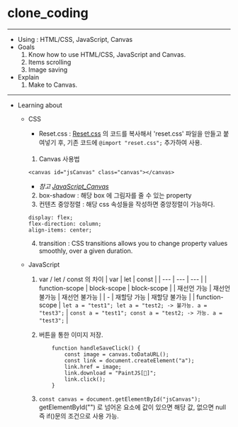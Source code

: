 # clone_coding
-----
* Using : HTML/CSS, JavaScript, Canvas
* Goals
    1. Know how to use HTML/CSS, JavaScript and Canvas.
    2. Items scrolling
    3. Image saving
* Explain
    1. Make to Canvas.
-----
* Learning about
    - CSS
        - Reset.css : [Reset.css](https://meyerweb.com/eric/tools/css/reset/) 의 코드를 복사해서 'reset.css' 파일을 만들고 붙여넣기 후, 기존 코드에 ```@import "reset.css";``` 추가하여 사용.<br></br>
        1. Canvas 사용법
        ```
        <canvas id="jsCanvas" class="canvas"></canvas>
        ```
        - <i>참고
        [JavaScript_Canvas](https://developer.mozilla.org/en-US/docs/Web/API/Canvas_API/Tutorial)</i>
    
        2. box-shadow : 해당 box 에 그림자를 줄 수 있는 property
        3. 컨텐츠 중앙정렬 : 해당 css 속성들을 작성하면 중앙정렬이 가능하다.
        ```
        display: flex;
        flex-direction: column;
        align-items: center;
        ```
        4. transition : CSS transitions allows you to change property values smoothly, over a given duration.

    - JavaScript
        1. var / let / const 의 차이
            |  var  |  let  |  const  |
            | --- | --- | --- |
            |  function-scope  |  block-scope   |  block-scope   |
            |  재선언 가능  |  재선언 불가능   |  재선언 불가능   |
            |  -  |  재할당 가능   |  재할당 불가능   |
            |  function-scope  |  ``` let a = "test1"; let a = "test2; -> 불가능. a = "test3"; ```   |  ``` const a = "test1"; const a = "test2; -> 가능. a = "test3"; ```   |


        2. 버튼을 통한 이미지 저장.
            ```
                function handleSaveClick() {
                    const image = canvas.toDataURL();
                    const link = document.createElement("a");
                    link.href = image;
                    link.download = "PaintJS[🎨]";
                    link.click();
                }
            ```
        3. ``` const canvas = document.getElementById("jsCanvas"); ``` getElementById("") 로 넘어온 요소에 값이 있으면 해당 값, 없으면 null 즉 if()문의 조건으로 사용 가능.